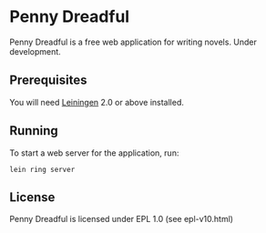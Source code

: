 # Penny Dreadful

Penny Dreadful is a free web application for writing novels. Under development.

## Prerequisites

You will need [Leiningen][1] 2.0 or above installed.

[1]: https://github.com/technomancy/leiningen

## Running

To start a web server for the application, run:

    lein ring server

## License

Penny Dreadful is licensed under EPL 1.0 (see epl-v10.html)
